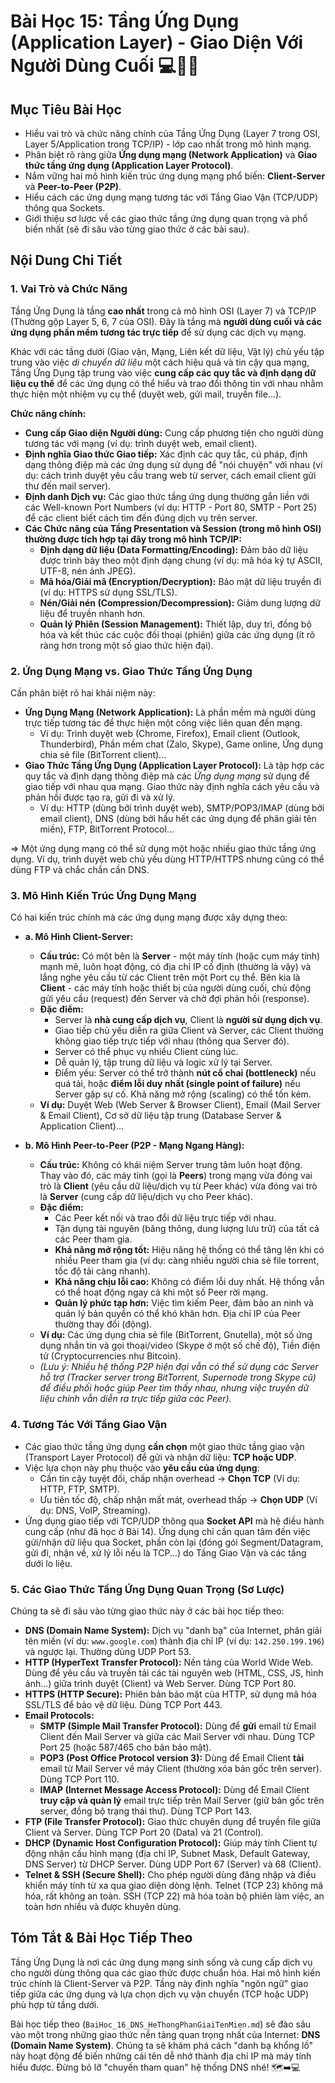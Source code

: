 # Bài Học 15: Tầng Ứng Dụng (Application Layer) - Giao Diện Với Người Dùng Cuối 💻🧑‍💼

## Mục Tiêu Bài Học

*   Hiểu vai trò và chức năng chính của Tầng Ứng Dụng (Layer 7 trong OSI, Layer 5/Application trong TCP/IP) - lớp cao nhất trong mô hình mạng.
*   Phân biệt rõ ràng giữa **Ứng dụng mạng (Network Application)** và **Giao thức tầng ứng dụng (Application Layer Protocol)**.
*   Nắm vững hai mô hình kiến trúc ứng dụng mạng phổ biến: **Client-Server** và **Peer-to-Peer (P2P)**.
*   Hiểu cách các ứng dụng mạng tương tác với Tầng Giao Vận (TCP/UDP) thông qua Sockets.
*   Giới thiệu sơ lược về các giao thức tầng ứng dụng quan trọng và phổ biến nhất (sẽ đi sâu vào từng giao thức ở các bài sau).

## Nội Dung Chi Tiết

### 1. Vai Trò và Chức Năng

Tầng Ứng Dụng là tầng **cao nhất** trong cả mô hình OSI (Layer 7) và TCP/IP (Thường gộp Layer 5, 6, 7 của OSI). Đây là tầng mà **người dùng cuối và các ứng dụng phần mềm tương tác trực tiếp** để sử dụng các dịch vụ mạng.

Khác với các tầng dưới (Giao vận, Mạng, Liên kết dữ liệu, Vật lý) chủ yếu tập trung vào việc *di chuyển dữ liệu* một cách hiệu quả và tin cậy qua mạng, Tầng Ứng Dụng tập trung vào việc **cung cấp các quy tắc và định dạng dữ liệu cụ thể** để các ứng dụng có thể hiểu và trao đổi thông tin với nhau nhằm thực hiện một nhiệm vụ cụ thể (duyệt web, gửi mail, truyền file...).

**Chức năng chính:**

*   **Cung cấp Giao diện Người dùng:** Cung cấp phương tiện cho người dùng tương tác với mạng (ví dụ: trình duyệt web, email client).
*   **Định nghĩa Giao thức Giao tiếp:** Xác định các quy tắc, cú pháp, định dạng thông điệp mà các ứng dụng sử dụng để "nói chuyện" với nhau (ví dụ: cách trình duyệt yêu cầu trang web từ server, cách email client gửi thư đến mail server).
*   **Định danh Dịch vụ:** Các giao thức tầng ứng dụng thường gắn liền với các Well-known Port Numbers (ví dụ: HTTP - Port 80, SMTP - Port 25) để các client biết cách tìm đến đúng dịch vụ trên server.
*   **Các Chức năng của Tầng Presentation và Session (trong mô hình OSI) thường được tích hợp tại đây trong mô hình TCP/IP:**
    *   **Định dạng dữ liệu (Data Formatting/Encoding):** Đảm bảo dữ liệu được trình bày theo một định dạng chung (ví dụ: mã hóa ký tự ASCII, UTF-8, nén ảnh JPEG).
    *   **Mã hóa/Giải mã (Encryption/Decryption):** Bảo mật dữ liệu truyền đi (ví dụ: HTTPS sử dụng SSL/TLS).
    *   **Nén/Giải nén (Compression/Decompression):** Giảm dung lượng dữ liệu để truyền nhanh hơn.
    *   **Quản lý Phiên (Session Management):** Thiết lập, duy trì, đồng bộ hóa và kết thúc các cuộc đối thoại (phiên) giữa các ứng dụng (ít rõ ràng hơn trong một số giao thức hiện đại).

### 2. Ứng Dụng Mạng vs. Giao Thức Tầng Ứng Dụng

Cần phân biệt rõ hai khái niệm này:

*   **Ứng Dụng Mạng (Network Application):** Là phần mềm mà người dùng trực tiếp tương tác để thực hiện một công việc liên quan đến mạng.
    *   Ví dụ: Trình duyệt web (Chrome, Firefox), Email client (Outlook, Thunderbird), Phần mềm chat (Zalo, Skype), Game online, Ứng dụng chia sẻ file (BitTorrent client)...
*   **Giao Thức Tầng Ứng Dụng (Application Layer Protocol):** Là tập hợp các quy tắc và định dạng thông điệp mà các *Ứng dụng mạng* sử dụng để giao tiếp với nhau qua mạng. Giao thức này định nghĩa cách yêu cầu và phản hồi được tạo ra, gửi đi và xử lý.
    *   Ví dụ: HTTP (dùng bởi trình duyệt web), SMTP/POP3/IMAP (dùng bởi email client), DNS (dùng bởi hầu hết các ứng dụng để phân giải tên miền), FTP, BitTorrent Protocol...

=> Một ứng dụng mạng có thể sử dụng một hoặc nhiều giao thức tầng ứng dụng. Ví dụ, trình duyệt web chủ yếu dùng HTTP/HTTPS nhưng cũng có thể dùng FTP và chắc chắn cần DNS.

### 3. Mô Hình Kiến Trúc Ứng Dụng Mạng

Có hai kiến trúc chính mà các ứng dụng mạng được xây dựng theo:

*   **a. Mô Hình Client-Server:**
    *   **Cấu trúc:** Có một bên là **Server** - một máy tính (hoặc cụm máy tính) mạnh mẽ, luôn hoạt động, có địa chỉ IP cố định (thường là vậy) và lắng nghe yêu cầu từ các Client trên một Port cụ thể. Bên kia là **Client** - các máy tính hoặc thiết bị của người dùng cuối, chủ động gửi yêu cầu (request) đến Server và chờ đợi phản hồi (response).
    *   **Đặc điểm:**
        *   Server là **nhà cung cấp dịch vụ**, Client là **người sử dụng dịch vụ**.
        *   Giao tiếp chủ yếu diễn ra giữa Client và Server, các Client thường không giao tiếp trực tiếp với nhau (thông qua Server đó).
        *   Server có thể phục vụ nhiều Client cùng lúc.
        *   Dễ quản lý, tập trung dữ liệu và logic xử lý tại Server.
        *   Điểm yếu: Server có thể trở thành **nút cổ chai (bottleneck)** nếu quá tải, hoặc **điểm lỗi duy nhất (single point of failure)** nếu Server gặp sự cố. Khả năng mở rộng (scaling) có thể tốn kém.
    *   **Ví dụ:** Duyệt Web (Web Server & Browser Client), Email (Mail Server & Email Client), Cơ sở dữ liệu tập trung (Database Server & Application Client)...

*   **b. Mô Hình Peer-to-Peer (P2P - Mạng Ngang Hàng):**
    *   **Cấu trúc:** Không có khái niệm Server trung tâm luôn hoạt động. Thay vào đó, các máy tính (gọi là **Peers**) trong mạng vừa đóng vai trò là **Client** (yêu cầu dữ liệu/dịch vụ từ Peer khác) vừa đóng vai trò là **Server** (cung cấp dữ liệu/dịch vụ cho Peer khác).
    *   **Đặc điểm:**
        *   Các Peer kết nối và trao đổi dữ liệu trực tiếp với nhau.
        *   Tận dụng tài nguyên (băng thông, dung lượng lưu trữ) của tất cả các Peer tham gia.
        *   **Khả năng mở rộng tốt:** Hiệu năng hệ thống có thể tăng lên khi có nhiều Peer tham gia (ví dụ: càng nhiều người chia sẻ file torrent, tốc độ tải càng nhanh).
        *   **Khả năng chịu lỗi cao:** Không có điểm lỗi duy nhất. Hệ thống vẫn có thể hoạt động ngay cả khi một số Peer rời mạng.
        *   **Quản lý phức tạp hơn:** Việc tìm kiếm Peer, đảm bảo an ninh và quản lý bản quyền có thể khó khăn hơn. Địa chỉ IP của Peer thường thay đổi (động).
    *   **Ví dụ:** Các ứng dụng chia sẻ file (BitTorrent, Gnutella), một số ứng dụng nhắn tin và gọi thoại/video (Skype ở một số chế độ), Tiền điện tử (Cryptocurrencies như Bitcoin).
    *   *(Lưu ý: Nhiều hệ thống P2P hiện đại vẫn có thể sử dụng các Server hỗ trợ (Tracker server trong BitTorrent, Supernode trong Skype cũ) để điều phối hoặc giúp Peer tìm thấy nhau, nhưng việc truyền dữ liệu chính vẫn diễn ra trực tiếp giữa các Peer).*

### 4. Tương Tác Với Tầng Giao Vận

*   Các giao thức tầng ứng dụng **cần chọn** một giao thức tầng giao vận (Transport Layer Protocol) để gửi và nhận dữ liệu: **TCP hoặc UDP**.
*   Việc lựa chọn này phụ thuộc vào **yêu cầu của ứng dụng**:
    *   Cần tin cậy tuyệt đối, chấp nhận overhead -> **Chọn TCP** (Ví dụ: HTTP, FTP, SMTP).
    *   Ưu tiên tốc độ, chấp nhận mất mát, overhead thấp -> **Chọn UDP** (Ví dụ: DNS, VoIP, Streaming).
*   Ứng dụng giao tiếp với TCP/UDP thông qua **Socket API** mà hệ điều hành cung cấp (như đã học ở Bài 14). Ứng dụng chỉ cần quan tâm đến việc gửi/nhận dữ liệu qua Socket, phần còn lại (đóng gói Segment/Datagram, gửi đi, nhận về, xử lý lỗi nếu là TCP...) do Tầng Giao Vận và các tầng dưới lo liệu.

### 5. Các Giao Thức Tầng Ứng Dụng Quan Trọng (Sơ Lược)

Chúng ta sẽ đi sâu vào từng giao thức này ở các bài học tiếp theo:

*   **DNS (Domain Name System):** Dịch vụ "danh bạ" của Internet, phân giải tên miền (ví dụ: `www.google.com`) thành địa chỉ IP (ví dụ: `142.250.199.196`) và ngược lại. Thường dùng UDP Port 53.
*   **HTTP (HyperText Transfer Protocol):** Nền tảng của World Wide Web. Dùng để yêu cầu và truyền tải các tài nguyên web (HTML, CSS, JS, hình ảnh...) giữa trình duyệt (Client) và Web Server. Dùng TCP Port 80.
*   **HTTPS (HTTP Secure):** Phiên bản bảo mật của HTTP, sử dụng mã hóa SSL/TLS để bảo vệ dữ liệu. Dùng TCP Port 443.
*   **Email Protocols:**
    *   **SMTP (Simple Mail Transfer Protocol):** Dùng để **gửi** email từ Email Client đến Mail Server và giữa các Mail Server với nhau. Dùng TCP Port 25 (hoặc 587/465 cho bản bảo mật).
    *   **POP3 (Post Office Protocol version 3):** Dùng để Email Client **tải** email từ Mail Server về máy Client (thường xóa bản gốc trên server). Dùng TCP Port 110.
    *   **IMAP (Internet Message Access Protocol):** Dùng để Email Client **truy cập và quản lý** email trực tiếp trên Mail Server (giữ bản gốc trên server, đồng bộ trạng thái thư). Dùng TCP Port 143.
*   **FTP (File Transfer Protocol):** Giao thức chuyên dụng để truyền file giữa Client và Server. Dùng TCP Port 20 (Data) và 21 (Control).
*   **DHCP (Dynamic Host Configuration Protocol):** Giúp máy tính Client tự động nhận cấu hình mạng (địa chỉ IP, Subnet Mask, Default Gateway, DNS Server) từ DHCP Server. Dùng UDP Port 67 (Server) và 68 (Client).
*   **Telnet & SSH (Secure Shell):** Cho phép người dùng đăng nhập và điều khiển máy tính từ xa qua giao diện dòng lệnh. Telnet (TCP 23) không mã hóa, rất không an toàn. SSH (TCP 22) mã hóa toàn bộ phiên làm việc, an toàn hơn nhiều và được khuyên dùng.

## Tóm Tắt & Bài Học Tiếp Theo

Tầng Ứng Dụng là nơi các ứng dụng mạng sinh sống và cung cấp dịch vụ cho người dùng thông qua các giao thức được chuẩn hóa. Hai mô hình kiến trúc chính là Client-Server và P2P. Tầng này định nghĩa "ngôn ngữ" giao tiếp giữa các ứng dụng và lựa chọn dịch vụ vận chuyển (TCP hoặc UDP) phù hợp từ tầng dưới.

Bài học tiếp theo (`BaiHoc_16_DNS_HeThongPhanGiaiTenMien.md`) sẽ đào sâu vào một trong những giao thức nền tảng quan trọng nhất của Internet: **DNS (Domain Name System)**. Chúng ta sẽ khám phá cách "danh bạ khổng lồ" này hoạt động để biến những cái tên dễ nhớ thành địa chỉ IP mà máy tính hiểu được. Đừng bỏ lỡ "chuyến tham quan" hệ thống DNS nhé! 🗺️➡️💻
